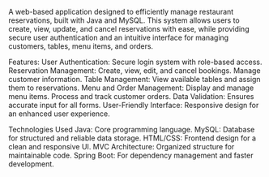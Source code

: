 A web-based application designed to efficiently manage restaurant reservations, built with Java and MySQL. This system allows users to create, view, update, and cancel reservations with ease, while providing secure user authentication and an intuitive interface for managing customers, tables, menu items, and orders.

Features: 
User Authentication: Secure login system with role-based access.
Reservation Management: Create, view, edit, and cancel bookings. Manage customer information.
Table Management: View available tables and assign them to reservations.
Menu and Order Management: Display and manage menu items. Process and track customer orders.
Data Validation: Ensures accurate input for all forms.
User-Friendly Interface: Responsive design for an enhanced user experience.

Technologies Used
Java: Core programming language.
MySQL: Database for structured and reliable data storage.
HTML/CSS: Frontend design for a clean and responsive UI.
MVC Architecture: Organized structure for maintainable code.
Spring Boot: For dependency management and faster development.

